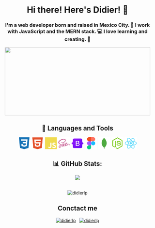<div align="center">
   <h1 align = "center">
    Hi there! Here's Didier! 👋
   </h1> 
   <h3 align="center"> I'm a web developer born and raised in Mexico City.  🌮 I work with JavaScript and the MERN stack. 💻 I love learning and creating. 💓
   </h3>
   <img align="center" src="https://media3.giphy.com/media/sULKEgDMX8LcI/giphy.gif?cid=ecf05e47aax5qv063dh7gqerbtepmqx4zg3dnosxtoa7i0mo&ep=v1_gifs_search&rid=giphy.gif&ct=g" width="480" height="225" frameBorder="0" class="giphy-embed" allowFullScreen></img>


## 🔧 Languages and Tools
<img width="40" height="40" src='https://github.com/devicons/devicon/blob/master/icons/css3/css3-plain.svg'>
<img width="40" height="40" src='https://github.com/devicons/devicon/blob/master/icons/html5/html5-plain.svg'>
<img width="40" height="40" src='https://github.com/devicons/devicon/blob/master/icons/javascript/javascript-plain.svg'>
<img width="40" height="40" src='https://github.com/devicons/devicon/blob/master/icons/sass/sass-original.svg'>
 <img width="40" height="40" src='https://github.com/devicons/devicon/blob/master/icons/bootstrap/bootstrap-original.svg'>
 <img width="40" height="40" src='https://github.com/devicons/devicon/blob/master/icons/figma/figma-original.svg'>
  <img width="40" height="40" src='https://github.com/devicons/devicon/blob/master/icons/mongodb/mongodb-plain.svg'>
 <img width="40" height="40" src='https://github.com/devicons/devicon/blob/master/icons/nodejs/nodejs-plain.svg'>
 <img width="40" height="40" src='https://github.com/devicons/devicon/blob/master/icons/react/react-original.svg'>

## 📊 GitHub Stats:
![](https://github-readme-stats.vercel.app/api/top-langs/?username=didierlp&theme=dark&hide_border=true&include_all_commits=false&count_private=true&layout=compact)


<div align="center"><br><img src="https://komarev.com/ghpvc/?username=didierlp&label=Profile%20views&color=0e75b6&style=flat" style="width:15%;height:auto;" alt="didierlp" /> </div>

 <h2 align="center">Conctact me</h2>
<p align="center">
  <a href="https://www.linkedin.com/in/didier-lemus/" target="blank"><img align="center" src="https://raw.githubusercontent.com/rahuldkjain/github-profile-readme-generator/master/src/images/icons/Social/linked-in-alt.svg" alt="didierlp" height="30" width="40" /></a>
  &nbsp;
  <a href="https://www.instagram.com/diwis__" target="blank"><img align="center" src="https://upload.wikimedia.org/wikipedia/commons/thumb/5/58/Instagram-Icon.png/800px-Instagram-Icon.png" alt="didierlp" height="35" width="40" /></a>
</p>

</div>


<!--
**didierlp/didierlp** is a ✨ _special_ ✨ repository because its `README.md` (this file) appears on your GitHub profile.

Here are some ideas to get you started:

- 🔭 I’m currently working on ...
- 🌱 I’m currently learning ...
- 👯 I’m looking to collaborate on ...
- 🤔 I’m looking for help with ...
- 💬 Ask me about ...
- 📫 How to reach me: ...
- 😄 Pronouns: ...
- ⚡ Fun fact: ...
-->
